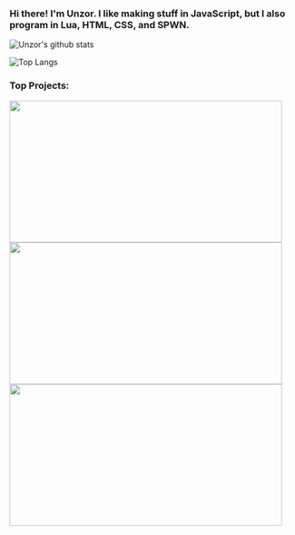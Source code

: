 ### Hi there! I'm Unzor. I like making stuff in JavaScript, but I also program in Lua, HTML, CSS, and SPWN.
![Unzor's github stats](https://github-readme-stats.vercel.app/api?username=Unzor&theme=algolia)

![Top Langs](https://github-readme-stats.vercel.app/api/top-langs/?username=Unzor&theme=algolia)

### Top Projects:
<img src="https://opengraph.githubassets.com/29fa5f95d37343eba89a53bff7f78bccd58570ba17e8114f296cf040899d4a96/Unzor/FylrobotJS" width="480px" height= "250px">
<img src="https://opengraph.githubassets.com/29fa5f95d37343eba89a53bff7f78bccd58570ba17e8114f296cf040899d4a96/Unzor/Pythascript" width="480px" height= "250px">
<img src="https://opengraph.githubassets.com/29fa5f95d37343eba89a53bff7f78bccd58570ba17e8114f296cf040899d4a96/Unzor/jsvm" width="480px" height= "250px">
